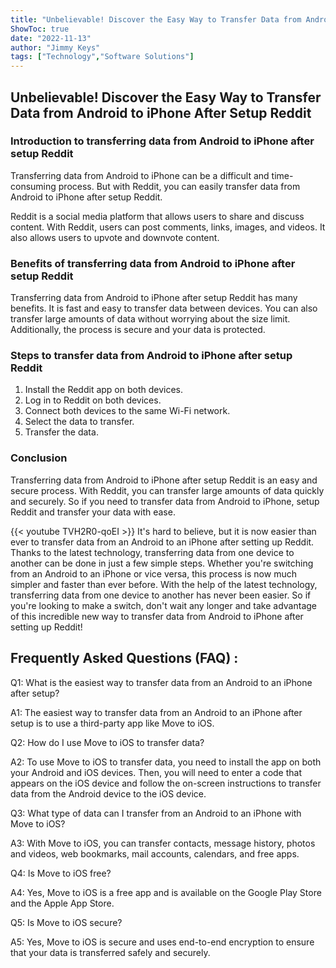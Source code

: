 ```yaml
---
title: "Unbelievable! Discover the Easy Way to Transfer Data from Android to iPhone After Setup Reddit!"
ShowToc: true 
date: "2022-11-13"
author: "Jimmy Keys" 
tags: ["Technology","Software Solutions"]
---
```

## Unbelievable! Discover the Easy Way to Transfer Data from Android to iPhone After Setup Reddit

### Introduction to transferring data from Android to iPhone after setup Reddit

Transferring data from Android to iPhone can be a difficult and time-consuming process. But with Reddit, you can easily transfer data from Android to iPhone after setup Reddit. 

Reddit is a social media platform that allows users to share and discuss content. With Reddit, users can post comments, links, images, and videos. It also allows users to upvote and downvote content.

### Benefits of transferring data from Android to iPhone after setup Reddit

Transferring data from Android to iPhone after setup Reddit has many benefits. It is fast and easy to transfer data between devices. You can also transfer large amounts of data without worrying about the size limit. Additionally, the process is secure and your data is protected.

### Steps to transfer data from Android to iPhone after setup Reddit

1. Install the Reddit app on both devices.
2. Log in to Reddit on both devices.
3. Connect both devices to the same Wi-Fi network.
4. Select the data to transfer.
5. Transfer the data.

### Conclusion

Transferring data from Android to iPhone after setup Reddit is an easy and secure process. With Reddit, you can transfer large amounts of data quickly and securely. So if you need to transfer data from Android to iPhone, setup Reddit and transfer your data with ease.

{{< youtube TVH2R0-qoEI >}} 
It's hard to believe, but it is now easier than ever to transfer data from an Android to an iPhone after setting up Reddit. Thanks to the latest technology, transferring data from one device to another can be done in just a few simple steps. Whether you're switching from an Android to an iPhone or vice versa, this process is now much simpler and faster than ever before. With the help of the latest technology, transferring data from one device to another has never been easier. So if you're looking to make a switch, don't wait any longer and take advantage of this incredible new way to transfer data from Android to iPhone after setting up Reddit!

## Frequently Asked Questions (FAQ) :
Q1: What is the easiest way to transfer data from an Android to an iPhone after setup?

A1: The easiest way to transfer data from an Android to an iPhone after setup is to use a third-party app like Move to iOS. 

Q2: How do I use Move to iOS to transfer data?

A2: To use Move to iOS to transfer data, you need to install the app on both your Android and iOS devices. Then, you will need to enter a code that appears on the iOS device and follow the on-screen instructions to transfer data from the Android device to the iOS device. 

Q3: What type of data can I transfer from an Android to an iPhone with Move to iOS?

A3: With Move to iOS, you can transfer contacts, message history, photos and videos, web bookmarks, mail accounts, calendars, and free apps. 

Q4: Is Move to iOS free?

A4: Yes, Move to iOS is a free app and is available on the Google Play Store and the Apple App Store. 

Q5: Is Move to iOS secure?

A5: Yes, Move to iOS is secure and uses end-to-end encryption to ensure that your data is transferred safely and securely.



